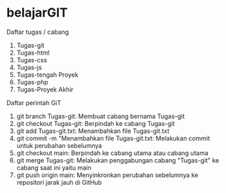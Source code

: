 # belajarGIT

Daftar tugas / cabang

  1. Tugas-git
  2. Tugas-html
  3. Tugas-css
  4. Tugas-js
  5. Tugas-tengah Proyek
  6. Tugas-php
  7. Tugas-Proyek Akhir
   
Daftar perintah GiT

  1. git branch Tugas-git: Membuat cabang bernama Tugas-git
  2. git checkout Tugas-git: Berpindah ke cabang Tugas-git
  3. git add Tugas-git.txt: Menambahkan file Tugas-git.txt
  4. git commit -m "Menambahkan file Tugas-git.txt: Melakukan commit untuk perubahan sebelumnya
  5. git checkout main: Berpindah ke cabang utama atau cabang utama
  6. git merge Tugas-git: Melakukan penggabungan cabang "Tugas-git" ke cabang saat ini yaitu main
  7. git push origin main: Menyinkronkan perubahan sebelumnya ke repositori jarak jauh di GitHub
